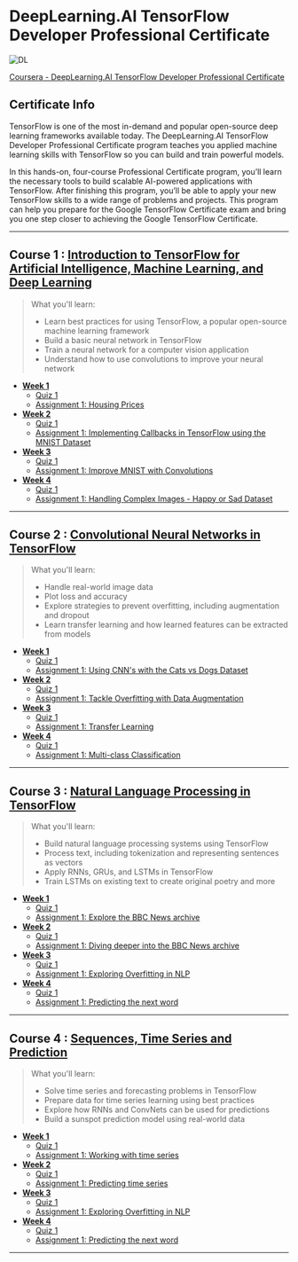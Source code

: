 # DeepLearning.AI TensorFlow Developer Professional Certificate
![DL](https://github.com/narima18/DeepLearning.AI-TensorFlow-Developer-Professional-Certificate/assets/74022076/0b180dc5-8273-45b9-bf28-f7bd2f0cee31)

[Coursera - DeepLearning.AI TensorFlow Developer Professional Certificate](https://www.coursera.org/professional-certificates/tensorflow-in-practice)


## Certificate Info
TensorFlow is one of the most in-demand and popular open-source deep learning frameworks available today. The DeepLearning.AI TensorFlow Developer Professional Certificate program teaches you applied machine learning skills with TensorFlow so you can build and train powerful models.  

In this hands-on, four-course Professional Certificate program, you’ll learn the necessary tools to build scalable AI-powered applications with TensorFlow. After finishing this program, you’ll be able to apply your new TensorFlow skills to a wide range of problems and projects. This program can help you prepare for the 
Google TensorFlow Certificate exam and bring you one step closer to achieving the Google TensorFlow Certificate.
<hr/>

## Course 1 : [Introduction to TensorFlow for Artificial Intelligence, Machine Learning, and Deep Learning](https://github.com/narima18/DeepLearning.AI-TensorFlow-Developer-Professional-Certificate/tree/4fde1d7879d5c691d0d26de9640f02723015b4cf/Introduction%20to%20TensorFlow%20for%20Artificial%20Intelligence%2C%20Machine%20Learning%2C%20and%20Deep%20Learning)
> What you'll learn:    
> - Learn best practices for using TensorFlow, a popular open-source machine learning framework  
> - Build a basic neural network in TensorFlow  
> - Train a neural network for a computer vision application  
> - Understand how to use convolutions to improve your neural network  

- [<b> Week 1 </b> ](https://github.com/narima18/DeepLearning.AI-TensorFlow-Developer-Professional-Certificate/tree/4fde1d7879d5c691d0d26de9640f02723015b4cf/Introduction%20to%20TensorFlow%20for%20Artificial%20Intelligence%2C%20Machine%20Learning%2C%20and%20Deep%20Learning/Week%201)
  - [Quiz 1](https://github.com/narima18/DeepLearning.AI-TensorFlow-Developer-Professional-Certificate/tree/4fde1d7879d5c691d0d26de9640f02723015b4cf/Introduction%20to%20TensorFlow%20for%20Artificial%20Intelligence%2C%20Machine%20Learning%2C%20and%20Deep%20Learning/Week%201/Quiz%201)
  - [Assignment 1: Housing Prices](https://github.com/narima18/DeepLearning.AI-TensorFlow-Developer-Professional-Certificate/blob/bb9a1072826dbe737517eaf4ee8a95c278a0cda7/Introduction%20to%20TensorFlow%20for%20Artificial%20Intelligence%2C%20Machine%20Learning%2C%20and%20Deep%20Learning/Week%201/C1W1_Assignment.ipynb)
- [<b> Week 2 </b> ](https://github.com/narima18/DeepLearning.AI-TensorFlow-Developer-Professional-Certificate/tree/bb9a1072826dbe737517eaf4ee8a95c278a0cda7/Introduction%20to%20TensorFlow%20for%20Artificial%20Intelligence%2C%20Machine%20Learning%2C%20and%20Deep%20Learning/Week%202)
  - [Quiz 1](https://github.com/narima18/DeepLearning.AI-TensorFlow-Developer-Professional-Certificate/tree/bb9a1072826dbe737517eaf4ee8a95c278a0cda7/Introduction%20to%20TensorFlow%20for%20Artificial%20Intelligence%2C%20Machine%20Learning%2C%20and%20Deep%20Learning/Week%202/Quiz%201)
  - [Assignment 1: Implementing Callbacks in TensorFlow using the MNIST Dataset](https://github.com/narima18/DeepLearning.AI-TensorFlow-Developer-Professional-Certificate/tree/bb9a1072826dbe737517eaf4ee8a95c278a0cda7/Introduction%20to%20TensorFlow%20for%20Artificial%20Intelligence%2C%20Machine%20Learning%2C%20and%20Deep%20Learning/Week%202/C1W2_Assignment)
- [<b> Week 3 </b> ](https://github.com/narima18/DeepLearning.AI-TensorFlow-Developer-Professional-Certificate/tree/bb9a1072826dbe737517eaf4ee8a95c278a0cda7/Introduction%20to%20TensorFlow%20for%20Artificial%20Intelligence%2C%20Machine%20Learning%2C%20and%20Deep%20Learning/Week%203)
  - [Quiz 1](https://github.com/narima18/DeepLearning.AI-TensorFlow-Developer-Professional-Certificate/tree/bb9a1072826dbe737517eaf4ee8a95c278a0cda7/Introduction%20to%20TensorFlow%20for%20Artificial%20Intelligence%2C%20Machine%20Learning%2C%20and%20Deep%20Learning/Week%203/Quiz%201)
  - [Assignment 1: Improve MNIST with Convolutions](https://github.com/narima18/DeepLearning.AI-TensorFlow-Developer-Professional-Certificate/tree/bb9a1072826dbe737517eaf4ee8a95c278a0cda7/Introduction%20to%20TensorFlow%20for%20Artificial%20Intelligence%2C%20Machine%20Learning%2C%20and%20Deep%20Learning/Week%203/C1W3_Assignment)    
- [<b> Week 4 </b> ](https://github.com/narima18/DeepLearning.AI-TensorFlow-Developer-Professional-Certificate/tree/4d017950837d3e5cad9b81b56b22900fb868320d/Introduction%20to%20TensorFlow%20for%20Artificial%20Intelligence%2C%20Machine%20Learning%2C%20and%20Deep%20Learning/Week%204)
  - [Quiz 1](https://github.com/narima18/DeepLearning.AI-TensorFlow-Developer-Professional-Certificate/tree/4d017950837d3e5cad9b81b56b22900fb868320d/Introduction%20to%20TensorFlow%20for%20Artificial%20Intelligence%2C%20Machine%20Learning%2C%20and%20Deep%20Learning/Week%204/Quiz%201)
  - [Assignment 1: Handling Complex Images - Happy or Sad Dataset](https://github.com/narima18/DeepLearning.AI-TensorFlow-Developer-Professional-Certificate/tree/4d017950837d3e5cad9b81b56b22900fb868320d/Introduction%20to%20TensorFlow%20for%20Artificial%20Intelligence%2C%20Machine%20Learning%2C%20and%20Deep%20Learning/Week%204/C1W4_Assignment)
<hr/>

## Course 2 : [Convolutional Neural Networks in TensorFlow](https://github.com/narima18/DeepLearning.AI-TensorFlow-Developer-Professional-Certificate/tree/ac5c3666b3e07ca9e627b12210ee7c8ddc7f06d8/Convolutional%20Neural%20Networks%20in%20TensorFlow)
> What you'll learn:    
> - Handle real-world image data  
> - Plot loss and accuracy  
> - Explore strategies to prevent overfitting, including augmentation and dropout  
> - Learn transfer learning and how learned features can be extracted from models

- [<b> Week 1 </b> ](https://github.com/narima18/DeepLearning.AI-TensorFlow-Developer-Professional-Certificate/tree/ac5c3666b3e07ca9e627b12210ee7c8ddc7f06d8/Convolutional%20Neural%20Networks%20in%20TensorFlow/Week%201)
  - [Quiz 1](https://github.com/narima18/DeepLearning.AI-TensorFlow-Developer-Professional-Certificate/tree/ac5c3666b3e07ca9e627b12210ee7c8ddc7f06d8/Convolutional%20Neural%20Networks%20in%20TensorFlow/Week%201/Quiz%201)
  - [Assignment 1: Using CNN's with the Cats vs Dogs Dataset](https://github.com/narima18/DeepLearning.AI-TensorFlow-Developer-Professional-Certificate/tree/ac5c3666b3e07ca9e627b12210ee7c8ddc7f06d8/Convolutional%20Neural%20Networks%20in%20TensorFlow/Week%201/C2W1_Assignment)
- [<b> Week 2 </b> ](https://github.com/narima18/DeepLearning.AI-TensorFlow-Developer-Professional-Certificate/tree/ac5c3666b3e07ca9e627b12210ee7c8ddc7f06d8/Convolutional%20Neural%20Networks%20in%20TensorFlow/Week%202)
  - [Quiz 1](https://github.com/narima18/DeepLearning.AI-TensorFlow-Developer-Professional-Certificate/tree/59e50e083a7a6c6599876314dcf7fe0765306264/Convolutional%20Neural%20Networks%20in%20TensorFlow/Week%202/Quiz%201)
  - [Assignment 1: Tackle Overfitting with Data Augmentation](https://github.com/narima18/DeepLearning.AI-TensorFlow-Developer-Professional-Certificate/tree/59e50e083a7a6c6599876314dcf7fe0765306264/Convolutional%20Neural%20Networks%20in%20TensorFlow/Week%202/C2W2_Assignment)
- [<b> Week 3 </b> ](https://github.com/narima18/DeepLearning.AI-TensorFlow-Developer-Professional-Certificate/tree/ef1267865e247062947b7c92fb1f3f1a62fdd570/Convolutional%20Neural%20Networks%20in%20TensorFlow/Week%203)
  - [Quiz 1](https://github.com/narima18/DeepLearning.AI-TensorFlow-Developer-Professional-Certificate/tree/ef1267865e247062947b7c92fb1f3f1a62fdd570/Convolutional%20Neural%20Networks%20in%20TensorFlow/Week%203/Quiz%201)
  - [Assignment 1: Transfer Learning](https://github.com/narima18/DeepLearning.AI-TensorFlow-Developer-Professional-Certificate/blob/ef1267865e247062947b7c92fb1f3f1a62fdd570/Convolutional%20Neural%20Networks%20in%20TensorFlow/Week%203/C2W3_Assignment.ipynb)    
- [<b> Week 4 </b> ](https://github.com/narima18/DeepLearning.AI-TensorFlow-Developer-Professional-Certificate/tree/ef1267865e247062947b7c92fb1f3f1a62fdd570/Convolutional%20Neural%20Networks%20in%20TensorFlow/Week%204)
  - [Quiz 1](https://github.com/narima18/DeepLearning.AI-TensorFlow-Developer-Professional-Certificate/tree/ef1267865e247062947b7c92fb1f3f1a62fdd570/Convolutional%20Neural%20Networks%20in%20TensorFlow/Week%204/Quiz%201)
  - [Assignment 1: Multi-class Classification](https://github.com/narima18/DeepLearning.AI-TensorFlow-Developer-Professional-Certificate/blob/ef1267865e247062947b7c92fb1f3f1a62fdd570/Convolutional%20Neural%20Networks%20in%20TensorFlow/Week%204/C2W4_Assignment.ipynb)
<hr/>

## Course 3 : [Natural Language Processing in TensorFlow](https://github.com/narima18/DeepLearning.AI-TensorFlow-Developer-Professional-Certificate/tree/1a8f4cf8061bfa988b43fed0952ee3e35625a3ae/Natural%20Language%20Processing%20in%20TensorFlow)
> What you'll learn:    
> - Build natural language processing systems using TensorFlow  
> - Process text, including tokenization and representing sentences as vectors  
> - Apply RNNs, GRUs, and LSTMs in TensorFlow  
> - Train LSTMs on existing text to create original poetry and more

- [<b> Week 1 </b> ](https://github.com/narima18/DeepLearning.AI-TensorFlow-Developer-Professional-Certificate/tree/1a8f4cf8061bfa988b43fed0952ee3e35625a3ae/Natural%20Language%20Processing%20in%20TensorFlow/Week%201)
  - [Quiz 1](https://github.com/narima18/DeepLearning.AI-TensorFlow-Developer-Professional-Certificate/tree/1a8f4cf8061bfa988b43fed0952ee3e35625a3ae/Natural%20Language%20Processing%20in%20TensorFlow/Week%201/Quiz%201)
  - [Assignment 1: Explore the BBC News archive](https://github.com/narima18/DeepLearning.AI-TensorFlow-Developer-Professional-Certificate/tree/1a8f4cf8061bfa988b43fed0952ee3e35625a3ae/Natural%20Language%20Processing%20in%20TensorFlow/Week%201/C3W1_Assignment)
- [<b> Week 2 </b> ](https://github.com/narima18/DeepLearning.AI-TensorFlow-Developer-Professional-Certificate/tree/1a8f4cf8061bfa988b43fed0952ee3e35625a3ae/Natural%20Language%20Processing%20in%20TensorFlow/Week%202)
  - [Quiz 1](https://github.com/narima18/DeepLearning.AI-TensorFlow-Developer-Professional-Certificate/tree/1a8f4cf8061bfa988b43fed0952ee3e35625a3ae/Natural%20Language%20Processing%20in%20TensorFlow/Week%202/Quiz%201)
  - [Assignment 1: Diving deeper into the BBC News archive](https://github.com/narima18/DeepLearning.AI-TensorFlow-Developer-Professional-Certificate/tree/1a8f4cf8061bfa988b43fed0952ee3e35625a3ae/Natural%20Language%20Processing%20in%20TensorFlow/Week%202/C3W2_Assignment)
- [<b> Week 3 </b> ](https://github.com/narima18/DeepLearning.AI-TensorFlow-Developer-Professional-Certificate/tree/a5fdf857dcc5d4c9c973546623d1c930c8395147/Natural%20Language%20Processing%20in%20TensorFlow/Week%203)
  - [Quiz 1](https://github.com/narima18/DeepLearning.AI-TensorFlow-Developer-Professional-Certificate/tree/a5fdf857dcc5d4c9c973546623d1c930c8395147/Natural%20Language%20Processing%20in%20TensorFlow/Week%203/Quiz%201)
  - [Assignment 1: Exploring Overfitting in NLP](https://github.com/narima18/DeepLearning.AI-TensorFlow-Developer-Professional-Certificate/tree/a5fdf857dcc5d4c9c973546623d1c930c8395147/Natural%20Language%20Processing%20in%20TensorFlow/Week%203/C3W3_Assignment)    
- [<b> Week 4 </b> ](https://github.com/narima18/DeepLearning.AI-TensorFlow-Developer-Professional-Certificate/tree/35a85b9805a4c397950efd4bc04f041f33de7de1/Natural%20Language%20Processing%20in%20TensorFlow/Week%204)
  - [Quiz 1](https://github.com/narima18/DeepLearning.AI-TensorFlow-Developer-Professional-Certificate/tree/35a85b9805a4c397950efd4bc04f041f33de7de1/Natural%20Language%20Processing%20in%20TensorFlow/Week%204/Quiz%201)
  - [Assignment 1: Predicting the next word](https://github.com/narima18/DeepLearning.AI-TensorFlow-Developer-Professional-Certificate/tree/35a85b9805a4c397950efd4bc04f041f33de7de1/Natural%20Language%20Processing%20in%20TensorFlow/Week%204/C3W4_Assignment)
<hr/>

## Course 4 : [Sequences, Time Series and Prediction](https://github.com/narima18/DeepLearning.AI-TensorFlow-Developer-Professional-Certificate/tree/82264ea3e455cd74178b89152a3885ffeca38f1b/Sequences%2C%20Time%20Series%20and%20Prediction)
> What you'll learn:    
> - Solve time series and forecasting problems in TensorFlow  
> - Prepare data for time series learning using best practices  
> - Explore how RNNs and ConvNets can be used for predictions  
> - Build a sunspot prediction model using real-world data

- [<b> Week 1 </b> ](https://github.com/narima18/DeepLearning.AI-TensorFlow-Developer-Professional-Certificate/tree/82264ea3e455cd74178b89152a3885ffeca38f1b/Sequences%2C%20Time%20Series%20and%20Prediction/Week%201)
  - [Quiz 1](https://github.com/narima18/DeepLearning.AI-TensorFlow-Developer-Professional-Certificate/tree/82264ea3e455cd74178b89152a3885ffeca38f1b/Sequences%2C%20Time%20Series%20and%20Prediction/Week%201/Quiz%201)
  - [Assignment 1: Working with time series](https://github.com/narima18/DeepLearning.AI-TensorFlow-Developer-Professional-Certificate/tree/82264ea3e455cd74178b89152a3885ffeca38f1b/Sequences%2C%20Time%20Series%20and%20Prediction/Week%201/C4W1_Assignment)
- [<b> Week 2 </b> ](https://github.com/narima18/DeepLearning.AI-TensorFlow-Developer-Professional-Certificate/tree/82264ea3e455cd74178b89152a3885ffeca38f1b/Sequences%2C%20Time%20Series%20and%20Prediction/Week%202)
  - [Quiz 1](https://github.com/narima18/DeepLearning.AI-TensorFlow-Developer-Professional-Certificate/tree/82264ea3e455cd74178b89152a3885ffeca38f1b/Sequences%2C%20Time%20Series%20and%20Prediction/Week%202/Quiz%201)
  - [Assignment 1: Predicting time series](https://github.com/narima18/DeepLearning.AI-TensorFlow-Developer-Professional-Certificate/tree/82264ea3e455cd74178b89152a3885ffeca38f1b/Sequences%2C%20Time%20Series%20and%20Prediction/Week%202/C4W2_Assignment)
- [<b> Week 3 </b> ](https://github.com/narima18/DeepLearning.AI-TensorFlow-Developer-Professional-Certificate/tree/a5fdf857dcc5d4c9c973546623d1c930c8395147/Natural%20Language%20Processing%20in%20TensorFlow/Week%203)
  - [Quiz 1](https://github.com/narima18/DeepLearning.AI-TensorFlow-Developer-Professional-Certificate/tree/a5fdf857dcc5d4c9c973546623d1c930c8395147/Natural%20Language%20Processing%20in%20TensorFlow/Week%203/Quiz%201)
  - [Assignment 1: Exploring Overfitting in NLP](https://github.com/narima18/DeepLearning.AI-TensorFlow-Developer-Professional-Certificate/tree/a5fdf857dcc5d4c9c973546623d1c930c8395147/Natural%20Language%20Processing%20in%20TensorFlow/Week%203/C3W3_Assignment)    
- [<b> Week 4 </b> ](https://github.com/narima18/DeepLearning.AI-TensorFlow-Developer-Professional-Certificate/tree/35a85b9805a4c397950efd4bc04f041f33de7de1/Natural%20Language%20Processing%20in%20TensorFlow/Week%204)
  - [Quiz 1](https://github.com/narima18/DeepLearning.AI-TensorFlow-Developer-Professional-Certificate/tree/35a85b9805a4c397950efd4bc04f041f33de7de1/Natural%20Language%20Processing%20in%20TensorFlow/Week%204/Quiz%201)
  - [Assignment 1: Predicting the next word](https://github.com/narima18/DeepLearning.AI-TensorFlow-Developer-Professional-Certificate/tree/35a85b9805a4c397950efd4bc04f041f33de7de1/Natural%20Language%20Processing%20in%20TensorFlow/Week%204/C3W4_Assignment)
<hr/>
